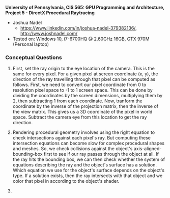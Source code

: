 **University of Pennsylvania, CIS 565: GPU Programming and Architecture,
Project 5 - DirectX Procedural Raytracing**

* Joshua Nadel
  * https://www.linkedin.com/in/joshua-nadel-379382136/, http://www.joshnadel.com/
* Tested on: Windows 10, i7-6700HQ @ 2.60GHz 16GB, GTX 970M (Personal laptop)

### Conceptual Questions
1. First, set the ray origin to the eye location of the camera. This is the same for every pixel. For a given pixel at screen coordinate (x, y), the direction of the ray travelling through that pixel can be computed as follows. First, we need to convert our pixel coordinate from 0 to resolution pixel space to -1 to 1 screen space. This can be done by dividing the coordinates by the screen dimensions, multiplying them by 2, then subtracting 1 from each coordinate. Now, tranform the coordinate by the inverse of the projection matrix, then the inverse of the view matrix. This gives us a 3D coordinate of the pixel in world space. Subtract the camera eye from this location to get the ray direction.

2. Rendering procedural geometry involves using the right equation to check intersections against each pixel's ray. But computing these intersection equations can become slow for complex procedural shapes and meshes. So, we check collisions against the object's axis-aligned-bounding-box first to see if our ray passes through the object at all. If the ray hits the bounding box, we can then check whether the system of equations describing the ray and the object's surface has a solution. Which equation we use for the object's surface depends on the object's type. If a solution exists, then the ray intersects with that object and we color that pixel in according to the object's shader.

3.
